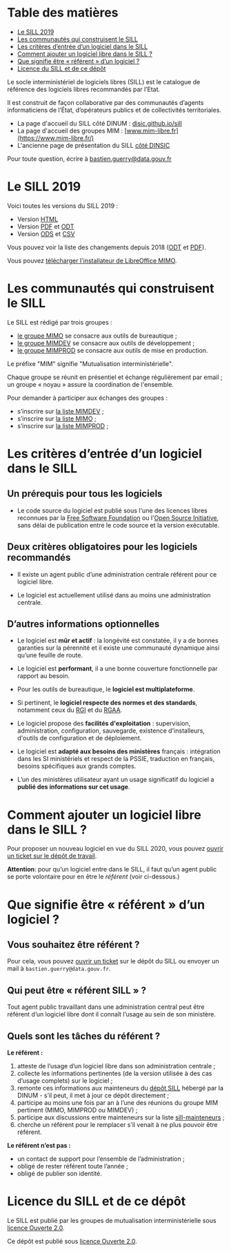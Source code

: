 
# Table des matières

-   [Le SILL 2019](#org979231f)
-   [Les communautés qui construisent le SILL](#org551e3f9)
-   [Les critères d’entrée d’un logiciel dans le SILL](#org5cb154c)
-   [Comment ajouter un logiciel libre dans le SILL ?](#orgb0bebe3)
-   [Que signifie être « référent » d’un logiciel ?](#org95a72ea)
-   [Licence du SILL et de ce dépôt](#org7c8d675)

Le socle interministériel de logiciels libres (SILL) est le catalogue
de référence des logiciels libres recommandés par l’Etat.

Il est construit de façon collaborative par des communautés d’agents
informaticiens de l’État, d’opérateurs publics et de collectivités
territoriales.

-   La page d'accueil du SILL côté DINUM : [disic.github.io/sill](https://disic.github.io/sill/index.html)
-   La page d'accueil des groupes MIM : [www.mim-libre.fr](https://www.mim-libre.fr/)
-   L'ancienne page de présentation du SILL [côté DINSIC](https://references.modernisation.gouv.fr/socle-logiciels-libres)

Pour toute question, écrire à [bastien.guerry@data.gouv.fr](mailto:bastien.guerry@data.gouv.fr)


<a id="org979231f"></a>

# Le SILL 2019

Voici toutes les versions du SILL 2019 :

-   Version [HTML](2019/)
-   Version [PDF](2019/sill-2019.pdf) et [ODT](2019/sill-2019.odt)
-   Version [ODS](2019/sill-2019.ods) et [CSV](2019/sill-2019.csv)

Vous pouvez voir la liste des changements depuis 2018 ([ODT](2019/sill-diff-2018-2019.odt) et [PDF](2019/sill-diff-2018-2019.pdf)).

Vous pouvez [télécharger l'installateur de LibreOffice MIMO](ftp://eoleng.ac-dijon.fr/SILL2019/).


<a id="org551e3f9"></a>

# Les communautés qui construisent le SILL

Le SILL est rédigé par trois groupes :

-   [le groupe MIMO](https://www.mim-libre.fr/mimo/) se consacre aux outils de bureautique ;
-   [le groupe MIMDEV](https://www.mim-libre.fr/mimdev-outils-de-developpements/) se consacre aux outils de développement ;
-   [le groupe MIMPROD](https://www.mim-libre.fr/mimprod-outils-de-production/) se consacre aux outils de mise en production.

Le préfixe "MIM" signifie "Mutualisation interministérielle".

Chaque groupe se réunit en présentiel et échange régulièrement par
email ; un groupe « noyau » assure la coordination de l'ensemble.

Pour demander à participer aux échanges des groupes :

-   s’inscrire sur [la liste MIMDEV](https://listes.etalab.gouv.fr/listinfo/mimdev) ;
-   s’inscrire sur [la liste MIMO](https://listes.etalab.gouv.fr/listinfo/mimo) ;
-   s’inscrire sur [la liste MIMPROD](https://listes.etalab.gouv.fr/listinfo/mimprod) ;


<a id="org5cb154c"></a>

# Les critères d’entrée d’un logiciel dans le SILL


## Un prérequis pour tous les logiciels

-   Le code source du logiciel est publié sous l'une des licences libres
    reconnues par la [Free Software Foundation](https://www.gnu.org/licenses/license-list.fr.html) ou l'[Open Source
    Initiative](https://opensource.org/licenses), sans délai de publication entre le code source et la
    version exécutable.


## Deux critères obligatoires pour les logiciels recommandés

-   Il existe un agent public d’une administration centrale référent
    pour ce logiciel libre.

-   Le logiciel est actuellement utilisé dans au moins une
    administration centrale.


## D’autres informations optionnelles

-   Le logiciel est **mûr et actif** : la longévité est constatée, il y a de
    bonnes garanties sur la pérennité et il existe une communauté
    dynamique ainsi qu’une feuille de route.

-   Le logiciel est **performant**, il a une bonne couverture fonctionnelle
    par rapport au besoin.

-   Pour les outils de bureautique, le **logiciel est multiplateforme**.

-   Si pertinent, le **logiciel respecte des normes et des standards**,
    notamment ceux du [RGI](http://references.modernisation.gouv.fr/interoperabilite) et du [RGAA](https://www.numerique.gouv.fr/publications/rgaa-accessibilite/).

-   Le logiciel propose des **facilités d'exploitation** : supervision,
    administration, configuration, sauvegarde, existence d'installeurs,
    d'outils de configuration et de déploiement.

-   Le logiciel est **adapté aux besoins des ministères** français :
    intégration dans les SI ministériels et respect de la PSSIE,
    traduction en français, besoins spécifiques aux grands comptes.

-   L’un des ministères utilisateur ayant un usage significatif du
    logiciel a **publié des informations sur cet usage**.


<a id="orgb0bebe3"></a>

# Comment ajouter un logiciel libre dans le SILL ?

Pour proposer un nouveau logiciel en vue du SILL 2020, vous pouvez
[ouvrir un ticket sur le dépôt de travail](https://github.com/DISIC/sill/issues/new?assignees=bzg&labels=Soumission&template=ajout-logiciel.md&title=Nouveau+logiciel+%3A+).

**Attention**: pour qu’un logiciel entre dans le SILL, il faut qu’un agent
public se porte volontaire pour en être le *référent* (voir ci-dessous.)


<a id="org95a72ea"></a>

# Que signifie être « référent » d’un logiciel ?


## Vous souhaitez être référent ?

Pour cela, vous pouvez [ouvrir un ticket](https://github.com/DISIC/sill/issues/new/choose) sur le dépôt du SILL ou
envoyer un mail à `bastien.guerry@data.gouv.fr`.


## Qui peut être « référent SILL » ?

Tout agent public travaillant dans une administration central peut
être référent d’un logiciel libre dont il connaît l’usage au sein de
son ministère.


## Quels sont les tâches du référent ?

**Le référent :**

1.  atteste de l’usage d’un logiciel libre dans son administration centrale ;
2.  collecte les informations pertinentes (de la version utilisée à des cas d’usage complets) sur le logiciel ;
3.  remonte ces informations aux mainteneurs du [dépôt SILL](https://github.com/disic/sill) hébergé par la DINUM - s’il peut, il met à jour ce dépôt directement ;
4.  participe au moins une fois par an à l’une des réunions du groupe MIM pertinent (MIMO, MIMPROD ou MIMDEV) ;
5.  participe aux discussions entre mainteneurs sur la liste [sill-mainteneurs](https://listes.etalab.gouv.fr/listinfo/sill-mainteneurs) ;
6.  cherche un référent pour le remplacer s’il venait à ne plus pouvoir être référent.

**Le référent n’est pas :**

-   un contact de support pour l’ensemble de l’administration ;
-   obligé de rester référent toute l’année ;
-   obligé de publier son identité.


<a id="org7c8d675"></a>

# Licence du SILL et de ce dépôt

Le SILL est publié par les groupes de mutualisation interministérielle
sous [licence Ouverte 2.0](https://github.com/etalab/Licence-Ouverte/blob/master/LO.md).

Ce dépôt est publié sous [licence Ouverte 2.0](https://github.com/etalab/Licence-Ouverte/blob/master/LO.md).

